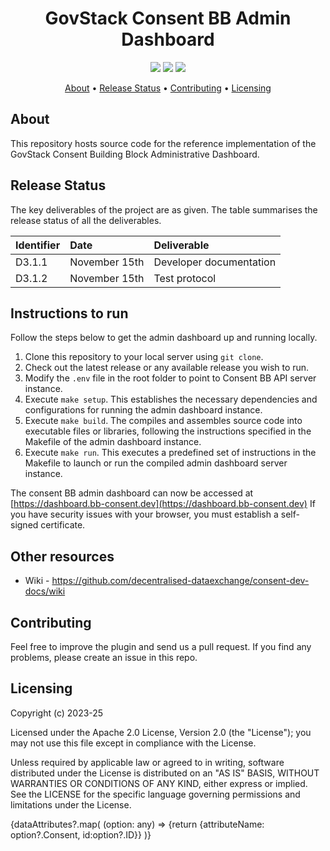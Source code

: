 <h1 align="center">
    GovStack Consent BB Admin Dashboard
</h1>

<p align="center">
    <a href="/../../commits/" title="Last Commit"><img src="https://img.shields.io/github/last-commit/decentralised-dataexchange/bb-consent-admin-dashboard?style=flat"></a>
    <a href="/../../issues" title="Open Issues"><img src="https://img.shields.io/github/issues/decentralised-dataexchange/bb-consent-admin-dashboard?style=flat"></a>
    <a href="./LICENSE" title="License"><img src="https://img.shields.io/badge/License-Apache%202.0-yellowgreen?style=flat"></a>
</p>

<p align="center">
  <a href="#about">About</a> •
  <a href="#release-status">Release Status</a> •
  <a href="#contributing">Contributing</a> •
  <a href="#licensing">Licensing</a>
</p>

## About

This repository hosts source code for the reference implementation of the GovStack Consent Building Block Administrative Dashboard.

## Release Status

The key deliverables of the project are as given. The table summarises the release status of all the deliverables.

| Identifier | Date          | Deliverable             |
| :--------- | :------------ | :---------------------- |
| D3.1.1     | November 15th | Developer documentation |
| D3.1.2     | November 15th | Test protocol           |

## Instructions to run

Follow the steps below to get the admin dashboard up and running locally.

1. Clone this repository to your local server using `git clone`.
2. Check out the latest release or any available release you wish to run.
3. Modify the `.env` file in the root folder to point to Consent BB API server instance.
4. Execute `make setup`. This establishes the necessary dependencies and configurations for running the admin dashboard instance.
5. Execute `make build`. The compiles and assembles source code into executable files or libraries, following the instructions specified in the Makefile of the admin dashboard instance.
6. Execute `make run`.  This executes a predefined set of instructions in the  Makefile to launch or run the compiled admin dashboard server instance.

The consent BB admin dashboard can now be accessed at [https://dashboard.bb-consent.dev](https://dashboard.bb-consent.dev) If you have security issues with your browser, you must establish a self-signed certificate.

## Other resources

* Wiki - https://github.com/decentralised-dataexchange/consent-dev-docs/wiki

## Contributing

Feel free to improve the plugin and send us a pull request. If you find any problems, please create an issue in this repo.

## Licensing
Copyright (c) 2023-25

Licensed under the Apache 2.0 License, Version 2.0 (the "License"); you may not use this file except in compliance with the License.

Unless required by applicable law or agreed to in writing, software distributed under the License is distributed on an "AS IS" BASIS, WITHOUT WARRANTIES OR CONDITIONS OF ANY KIND, either express or implied. See the LICENSE for the specific language governing permissions and limitations under the License.



{dataAttributes?.map(
                        (option: any) => {return {attributeName: option?.Consent, id:option?.ID}}
                      )}